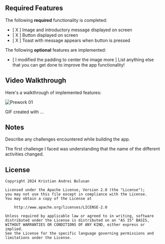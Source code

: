 ## Required Features

The following **required** functionality is completed:

* [ X ] Image and introductory message displayed on screen
* [ X ] Button displayed on screen
* [ X ] Toast with message appears when button is pressed 

The following **optional** features are implemented:

* [ I modified the padding to center the image more ] List anything else that you can get done to improve the app functionality!

## Video Walkthrough

Here's a walkthrough of implemented features:

<img src='https://i.imgur.com/WrfcRSv.gif' title='Prework' width='' alt='Prework 01' />

GIF created with ...  
<!-- Recommended tools:
[ScreenToGif](https://www.screentogif.com/) for Windows
-->

## Notes

Describe any challenges encountered while building the app.

The first challenge I faced was understanding that the name of the different
activities changed.

## License

    Copyright 2024 Kristian Andrei Bulusan

    Licensed under the Apache License, Version 2.0 (the "License");
    you may not use this file except in compliance with the License.
    You may obtain a copy of the License at

        http://www.apache.org/licenses/LICENSE-2.0

    Unless required by applicable law or agreed to in writing, software
    distributed under the License is distributed on an "AS IS" BASIS,
    WITHOUT WARRANTIES OR CONDITIONS OF ANY KIND, either express or implied.
    See the License for the specific language governing permissions and
    limitations under the License.